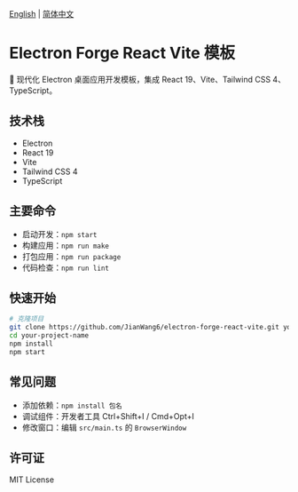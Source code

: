 [English](README.en.md) | [简体中文](README.md)

# Electron Forge React Vite 模板

🚀 现代化 Electron 桌面应用开发模板，集成 React 19、Vite、Tailwind CSS 4、TypeScript。

## 技术栈
- Electron
- React 19
- Vite
- Tailwind CSS 4
- TypeScript

## 主要命令
- 启动开发：`npm start`
- 构建应用：`npm run make`
- 打包应用：`npm run package`
- 代码检查：`npm run lint`

## 快速开始
```bash
# 克隆项目
git clone https://github.com/JianWang6/electron-forge-react-vite.git your-project-name
cd your-project-name
npm install
npm start
```

## 常见问题
- 添加依赖：`npm install 包名`
- 调试组件：开发者工具 Ctrl+Shift+I / Cmd+Opt+I
- 修改窗口：编辑 `src/main.ts` 的 `BrowserWindow`

## 许可证
MIT License
